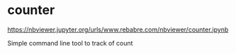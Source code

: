 # counter
https://nbviewer.jupyter.org/urls/www.rebabre.com/nbviewer/counter.ipynb

Simple command line tool to track of count

